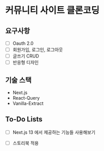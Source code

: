 # 커뮤니티 사이트 클론코딩

## 요구사항
- [ ] Oauth 2.0
- [ ] 회원가입, 로그인, 로그아웃
- [ ] 글쓰기 CRUD
- [ ] 반응형 디자인

## 기술 스택
- Next.js
- React-Query
- Vanilla-Extract

## To-Do Lists
- [ ] Next.js 13 에서 제공하는 기능들 사용해보기
- [ ] 스토리북 적용



